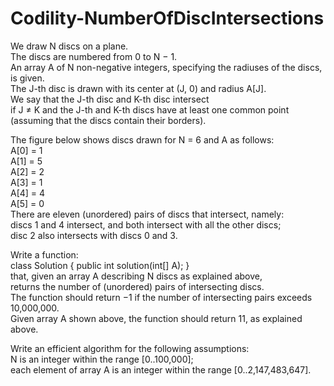 # Codility-NumberOfDiscIntersections
We draw N discs on a plane.</br>
The discs are numbered from 0 to N − 1.</br>
An array A of N non-negative integers, specifying the radiuses of the discs, is given.</br> 
The J-th disc is drawn with its center at (J, 0) and radius A[J].</br>
We say that the J-th disc and K-th disc intersect</br> 
if J ≠ K and the J-th and K-th discs have at least one common point (assuming that the discs contain their borders).

The figure below shows discs drawn for N = 6 and A as follows:</br>
A[0] = 1</br>
A[1] = 5</br>
A[2] = 2</br>
A[3] = 1</br>
A[4] = 4</br>
A[5] = 0</br>
There are eleven (unordered) pairs of discs that intersect, namely:</br>
discs 1 and 4 intersect, and both intersect with all the other discs;</br>
disc 2 also intersects with discs 0 and 3.

Write a function:</br>
class Solution { public int solution(int[] A); }</br>
that, given an array A describing N discs as explained above,</br> 
returns the number of (unordered) pairs of intersecting discs.</br> 
The function should return −1 if the number of intersecting pairs exceeds 10,000,000.</br>
Given array A shown above, the function should return 11, as explained above.

Write an efficient algorithm for the following assumptions:</br>
N is an integer within the range [0..100,000];</br>
each element of array A is an integer within the range [0..2,147,483,647].
